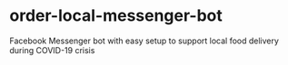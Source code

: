# order-local-messenger-bot
Facebook Messenger bot with easy setup to support local food delivery during COVID-19 crisis
